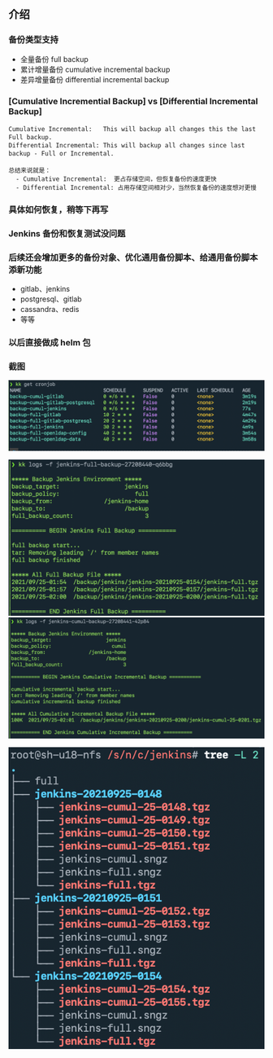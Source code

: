 ## 介绍

### 备份类型支持

- 全量备份 full backup
- 累计增量备份 cumulative incremental backup
- 差异增量备份 differential incremental backup

### [Cumulative Incremential Backup] vs [Differential Incremental Backup]

```
Cumulative Incremental:   This will backup all changes this the last Full backup.
Differential Incremental: This will backup all changes since last backup - Full or Incremental.

总结来说就是：
  - Cumulative Incremental:  更占存储空间，但恢复备份的速度更快
  - Differential Incremental: 占用存储空间相对少，当然恢复备份的速度想对更慢
```

### 具体如何恢复，稍等下再写

### Jenkins 备份和恢复测试没问题

### 后续还会增加更多的备份对象、优化通用备份脚本、给通用备份脚本添新功能

- gitlab、jenkins
- postgresql、gitlab
- cassandra、redis
- 等等

### 以后直接做成 helm 包

### 截图

![jenkins_backup_kubectl](docs/pics/jenkins_backup_kubectl_get.png)

<img src="docs/pics/jenkins_backup_kubectl_logs1.png" alt="jenkins_backup_kubectl_logs" style="zoom:80%;" />

<img src="docs/pics/jenkins_backup_kubectl_logs2.png" alt="jenkins_backup_kubectl_logs2" style="zoom:80%;" />



![jenkins_backup_tree](docs/pics/jenkins_backup_tree.png)

